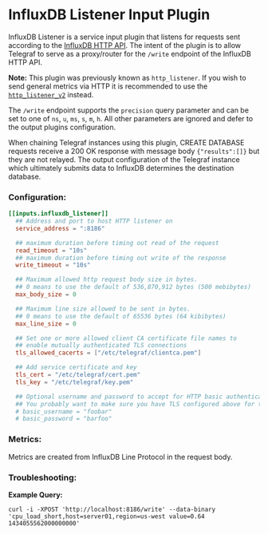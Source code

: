 # InfluxDB Listener Input Plugin

InfluxDB Listener is a service input plugin that listens for requests sent
according to the [InfluxDB HTTP API][influxdb_http_api].  The intent of the
plugin is to allow Telegraf to serve as a proxy/router for the `/write`
endpoint of the InfluxDB HTTP API.

**Note:** This plugin was previously known as `http_listener`.  If you wish to
send general metrics via HTTP it is recommended to use the
[`http_listener_v2`][http_listener_v2] instead.

The `/write` endpoint supports the `precision` query parameter and can be set
to one of `ns`, `u`, `ms`, `s`, `m`, `h`.  All other parameters are ignored and
defer to the output plugins configuration.

When chaining Telegraf instances using this plugin, CREATE DATABASE requests
receive a 200 OK response with message body `{"results":[]}` but they are not
relayed. The output configuration of the Telegraf instance which ultimately
submits data to InfluxDB determines the destination database.

### Configuration:

```toml
[[inputs.influxdb_listener]]
  ## Address and port to host HTTP listener on
  service_address = ":8186"

  ## maximum duration before timing out read of the request
  read_timeout = "10s"
  ## maximum duration before timing out write of the response
  write_timeout = "10s"

  ## Maximum allowed http request body size in bytes.
  ## 0 means to use the default of 536,870,912 bytes (500 mebibytes)
  max_body_size = 0

  ## Maximum line size allowed to be sent in bytes.
  ## 0 means to use the default of 65536 bytes (64 kibibytes)
  max_line_size = 0

  ## Set one or more allowed client CA certificate file names to
  ## enable mutually authenticated TLS connections
  tls_allowed_cacerts = ["/etc/telegraf/clientca.pem"]

  ## Add service certificate and key
  tls_cert = "/etc/telegraf/cert.pem"
  tls_key = "/etc/telegraf/key.pem"

  ## Optional username and password to accept for HTTP basic authentication.
  ## You probably want to make sure you have TLS configured above for this.
  # basic_username = "foobar"
  # basic_password = "barfoo"
```

### Metrics:

Metrics are created from InfluxDB Line Protocol in the request body.

### Troubleshooting:

**Example Query:**
```
curl -i -XPOST 'http://localhost:8186/write' --data-binary 'cpu_load_short,host=server01,region=us-west value=0.64 1434055562000000000'
```

[influxdb_http_api]: https://docs.influxdata.com/influxdb/latest/guides/writing_data/
[http_listener_v2]: /plugins/inputs/http_listener_v2/README.md
